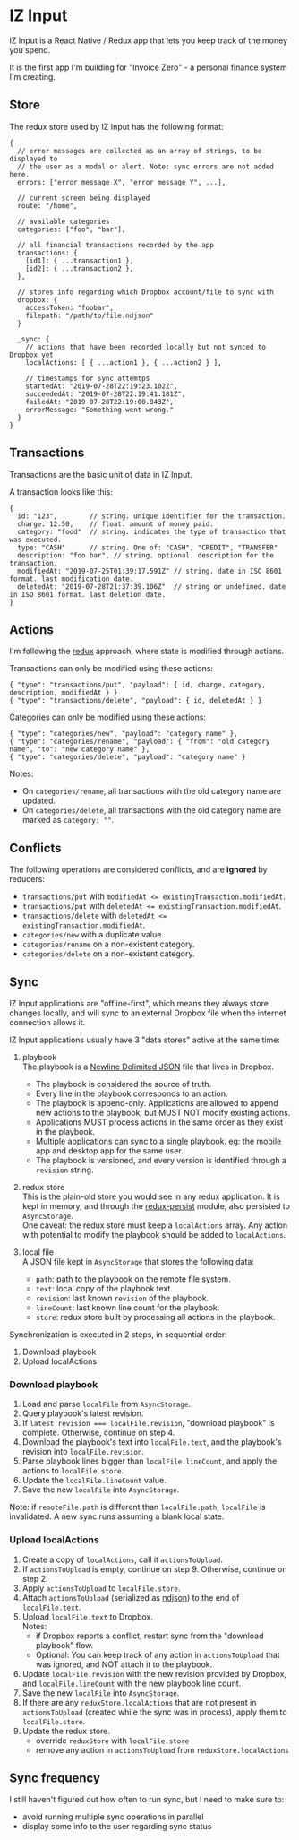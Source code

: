 # IZ Input

IZ Input is a React Native / Redux app that lets you keep track of the money you spend.

It is the first app I'm building for "Invoice Zero" - a personal finance system I'm creating.

## Store

The redux store used by IZ Input has the following format:

```
{
  // error messages are collected as an array of strings, to be displayed to
  // the user as a modal or alert. Note: sync errors are not added here.
  errors: ["error message X", "error message Y", ...],

  // current screen being displayed
  route: "/home",

  // available categories
  categories: ["foo", "bar"],

  // all financial transactions recorded by the app
  transactions: {
    [id1]: { ...transaction1 },
    [id2]: { ...transaction2 },
  },

  // stores info regarding which Dropbox account/file to sync with
  dropbox: {
    accessToken: "foobar",
    filepath: "/path/to/file.ndjson"
  }

  _sync: {
    // actions that have been recorded locally but not synced to Dropbox yet
    localActions: [ { ...action1 }, { ...action2 } ],

    // timestamps for sync attemtps
    startedAt: "2019-07-28T22:19:23.102Z",
    succeededAt: "2019-07-28T22:19:41.181Z",
    failedAt: "2019-07-28T22:19:00.843Z",
    errorMessage: "Something went wrong."
  }
}
```

## Transactions

Transactions are the basic unit of data in IZ Input.

A transaction looks like this:

```
{
  id: "123",        // string. unique identifier for the transaction.
  charge: 12.50,    // float. amount of money paid.
  category: "food"  // string. indicates the type of transaction that was executed.
  type: "CASH"      // string. One of: "CASH", "CREDIT", "TRANSFER"
  description: "foo bar", // string. optional. description for the transaction.
  modifiedAt: "2019-07-25T01:39:17.591Z" // string. date in ISO 8601 format. last modification date.
  deletedAt: "2019-07-28T21:37:39.106Z"  // string or undefined. date in ISO 8601 format. last deletion date.
}
```

## Actions

I'm following the [redux](https://redux.js.org/) approach, where state is modified through actions.

Transactions can only be modified using these actions:

```
{ "type": "transactions/put", "payload": { id, charge, category, description, modifiedAt } }
{ "type": "transactions/delete", "payload": { id, deletedAt } }
```

Categories can only be modified using these actions:

```
{ "type": "categories/new", "payload": "category name" },
{ "type": "categories/rename", "payload": { "from": "old category name", "to": "new category name" },
{ "type": "categories/delete", "payload": "category name" }
```

Notes:
- On `categories/rename`, all transactions with the old category name are updated.
- On `categories/delete`, all transactions with the old category name are marked as `category: ""`.

## Conflicts

The following operations are considered conflicts, and are **ignored** by reducers:

- `transactions/put` with `modifiedAt <= existingTransaction.modifiedAt`.
- `transactions/put` with `deletedAt <= existingTransaction.modifiedAt`.
- `transactions/delete` with `deletedAt <= existingTransaction.modifiedAt`.
- `categories/new` with a duplicate value.
- `categories/rename` on a non-existent category.
- `categories/delete` on a non-existent category.

## Sync

IZ Input applications are "offline-first", which means they always store changes
locally, and will sync to an external Dropbox file when the internet connection
allows it.

IZ Input applications usually have 3 "data stores" active at the same time:

1. playbook  
   The playbook is a [Newline Delimited JSON](http://ndjson.org/) file that lives
   in Dropbox.
   - The playbook is considered the source of truth.
   - Every line in the playbook corresponds to an action.
   - The playbook is append-only. Applications are allowed to append new actions
     to the playbook, but MUST NOT modify existing actions.
   - Applications MUST process actions in the same order as they exist in the
     playbook.
   - Multiple applications can sync to a single playbook. eg: the mobile app and desktop app for the same user.
   - The playbook is versioned, and every version is identified through a `revision` string.

2. redux store  
   This is the plain-old store you would see in any redux application. It is kept in memory, and through the [redux-persist](https://github.com/rt2zz/redux-persist) module, also persisted to `AsyncStorage`.  
   One caveat: the redux store must keep a `localActions` array. Any action with potential to modify the playbook should be added to `localActions`.
3. local file  
   A JSON file kept in `AsyncStorage` that stores the following data:
   - `path`: path to the playbook on the remote file system.
   - `text`: local copy of the playbook text.
   - `revision`: last known `revision` of the playbook.
   - `lineCount`: last known line count for the playbook.
   - `store`: redux store built by processing all actions in the playbook.

Synchronization is executed in 2 steps, in sequential order:

1. Download playbook
2. Upload localActions

### Download playbook

1. Load and parse `localFile` from `AsyncStorage`.
2. Query playbook's latest revision.
3. If `latest revision === localFile.revision`, "download playbook" is complete. Otherwise, continue on step 4.
4. Download the playbook's text into `localFile.text`, and the playbook's revision into `localFile.revision`.
5. Parse playbook lines bigger than `localFile.lineCount`, and apply the actions to `localFile.store`.
6. Update the `localFile.lineCount` value.
7. Save the new `localFile` into `AsyncStorage`.

Note: if `remoteFile.path` is different than `localFile.path`, `localFile` is invalidated. A new sync runs assuming a blank local state.

### Upload localActions

1. Create a copy of `localActions`, call it `actionsToUpload`.
2. If `actionsToUpload` is empty, continue on step 9. Otherwise, continue on step 2.
3. Apply `actionsToUpload` to `localFile.store`.
4. Attach `actionsToUpload` (serialized as [ndjson](http://ndjson.org/)) to the end of `localFile.text`.
5. Upload `localFile.text` to Dropbox.  
   Notes:
   - if Dropbox reports a conflict, restart sync from the "download playbook" flow.
   - Optional: You can keep track of any action in `actionsToUpload` that was ignored, and NOT attach it to the playbook.
6. Update `localFile.revision` with the new revision provided by Dropbox, and `localFile.lineCount` with the new playbook line count.
7. Save the new `localFile` into `AsyncStorage`.
8. If there are any `reduxStore.localActions` that are not present in `actionsToUpload` (created while the sync was in process), apply them to `localFile.store`.
9. Update the redux store.
    - override `reduxStore` with `localFile.store`
    - remove any action in `actionsToUpload` from `reduxStore.localActions`

## Sync frequency

I still haven't figured out how often to run sync, but I need to make sure to:

- avoid running multiple sync operations in parallel
- display some info to the user regarding sync status
